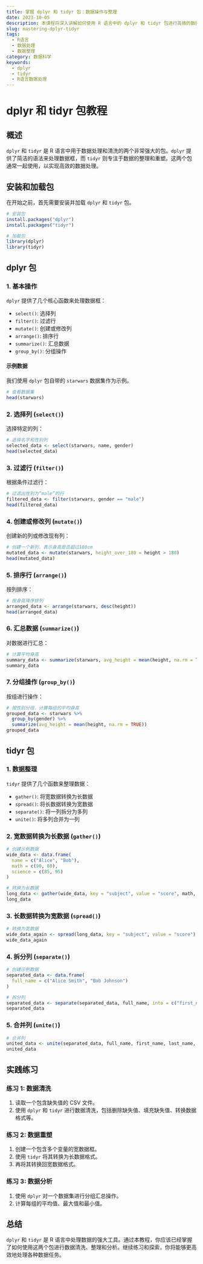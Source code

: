 ```yaml
---
title: 掌握 dplyr 和 tidyr 包：数据操作与整理
date: 2023-10-05
description: 本课程将深入讲解如何使用 R 语言中的 dplyr 和 tidyr 包进行高效的数据操作和整理，帮助你轻松处理复杂的数据集。
slug: mastering-dplyr-tidyr
tags:
  - R语言
  - 数据处理
  - 数据整理
category: 数据科学
keywords:
  - dplyr
  - tidyr
  - R语言数据处理
---
```


# dplyr 和 tidyr 包教程

## 概述

`dplyr` 和 `tidyr` 是 R 语言中用于数据处理和清洗的两个非常强大的包。`dplyr` 提供了简洁的语法来处理数据框，而 `tidyr` 则专注于数据的整理和重塑。这两个包通常一起使用，以实现高效的数据处理。

## 安装和加载包

在开始之前，首先需要安装并加载 `dplyr` 和 `tidyr` 包。

```r
# 安装包
install.packages("dplyr")
install.packages("tidyr")

# 加载包
library(dplyr)
library(tidyr)
```

## dplyr 包

### 1. 基本操作

`dplyr` 提供了几个核心函数来处理数据框：

- `select()`: 选择列
- `filter()`: 过滤行
- `mutate()`: 创建或修改列
- `arrange()`: 排序行
- `summarize()`: 汇总数据
- `group_by()`: 分组操作

#### 示例数据

我们使用 `dplyr` 包自带的 `starwars` 数据集作为示例。

```r
# 查看数据集
head(starwars)
```

### 2. 选择列 (`select()`)

选择特定的列：

```r
# 选择名字和性别列
selected_data <- select(starwars, name, gender)
head(selected_data)
```

### 3. 过滤行 (`filter()`)

根据条件过滤行：

```r
# 过滤出性别为“male”的行
filtered_data <- filter(starwars, gender == "male")
head(filtered_data)
```

### 4. 创建或修改列 (`mutate()`)

创建新的列或修改现有列：

```r
# 创建一个新列，表示身高是否超过180cm
mutated_data <- mutate(starwars, height_over_180 = height > 180)
head(mutated_data)
```

### 5. 排序行 (`arrange()`)

按列排序：

```r
# 按身高降序排列
arranged_data <- arrange(starwars, desc(height))
head(arranged_data)
```

### 6. 汇总数据 (`summarize()`)

对数据进行汇总：

```r
# 计算平均身高
summary_data <- summarize(starwars, avg_height = mean(height, na.rm = TRUE))
summary_data
```

### 7. 分组操作 (`group_by()`)

按组进行操作：

```r
# 按性别分组，计算每组的平均身高
grouped_data <- starwars %>%
  group_by(gender) %>%
  summarize(avg_height = mean(height, na.rm = TRUE))
grouped_data
```

## tidyr 包

### 1. 数据整理

`tidyr` 提供了几个函数来整理数据：

- `gather()`: 将宽数据转换为长数据
- `spread()`: 将长数据转换为宽数据
- `separate()`: 将一列拆分为多列
- `unite()`: 将多列合并为一列

### 2. 宽数据转换为长数据 (`gather()`)

```r
# 创建示例数据
wide_data <- data.frame(
  name = c("Alice", "Bob"),
  math = c(90, 80),
  science = c(85, 95)
)

# 转换为长数据
long_data <- gather(wide_data, key = "subject", value = "score", math, science)
long_data
```

### 3. 长数据转换为宽数据 (`spread()`)

```r
# 转换为宽数据
wide_data_again <- spread(long_data, key = "subject", value = "score")
wide_data_again
```

### 4. 拆分列 (`separate()`)

```r
# 创建示例数据
separated_data <- data.frame(
  full_name = c("Alice Smith", "Bob Johnson")
)

# 拆分列
separated_data <- separate(separated_data, full_name, into = c("first_name", "last_name"), sep = " ")
separated_data
```

### 5. 合并列 (`unite()`)

```r
# 合并列
united_data <- unite(separated_data, full_name, first_name, last_name, sep = " ")
united_data
```

## 实践练习

### 练习 1: 数据清洗

1. 读取一个包含缺失值的 CSV 文件。
2. 使用 `dplyr` 和 `tidyr` 进行数据清洗，包括删除缺失值、填充缺失值、转换数据格式等。

### 练习 2: 数据重塑

1. 创建一个包含多个变量的宽数据框。
2. 使用 `tidyr` 将其转换为长数据格式。
3. 再将其转换回宽数据格式。

### 练习 3: 数据分析

1. 使用 `dplyr` 对一个数据集进行分组汇总操作。
2. 计算每组的平均值、最大值和最小值。

## 总结

`dplyr` 和 `tidyr` 是 R 语言中处理数据的强大工具。通过本教程，你应该已经掌握了如何使用这两个包进行数据清洗、整理和分析。继续练习和探索，你将能够更高效地处理各种数据任务。